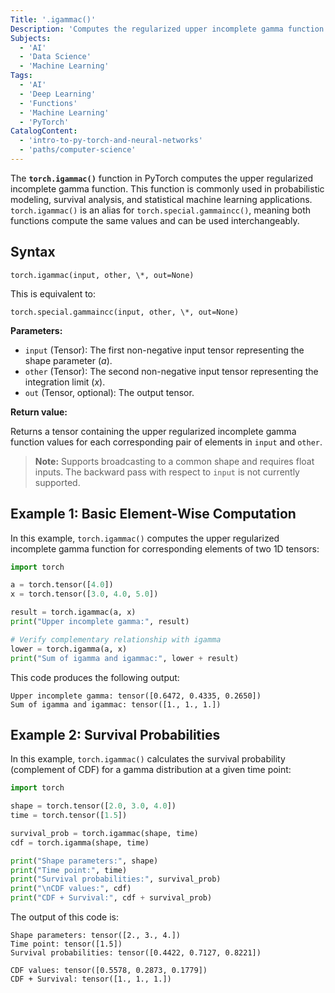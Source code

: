 ```yaml
---
Title: '.igammac()'
Description: 'Computes the regularized upper incomplete gamma function.'
Subjects:
  - 'AI'
  - 'Data Science'
  - 'Machine Learning'
Tags:
  - 'AI'
  - 'Deep Learning'
  - 'Functions'
  - 'Machine Learning'
  - 'PyTorch'
CatalogContent:
  - 'intro-to-py-torch-and-neural-networks'
  - 'paths/computer-science'
---
```


The **`torch.igammac()`** function in PyTorch computes the upper regularized incomplete gamma function. This function is commonly used in probabilistic modeling, survival analysis, and statistical machine learning applications. `torch.igammac()` is an alias for `torch.special.gammaincc()`, meaning both functions compute the same values and can be used interchangeably.

## Syntax

```pseudo
torch.igammac(input, other, \*, out=None)
```

This is equivalent to:

```pseudo
torch.special.gammaincc(input, other, \*, out=None)
```

**Parameters:**

- `input` (Tensor): The first non-negative input tensor representing the shape parameter (${a}$).
- `other` (Tensor): The second non-negative input tensor representing the integration limit (${x}$).
- `out` (Tensor, optional): The output tensor.

**Return value:**

Returns a tensor containing the upper regularized incomplete gamma function values for each corresponding pair of elements in `input` and `other`.

> **Note:** Supports broadcasting to a common shape and requires float inputs. The backward pass with respect to `input` is not currently supported.

## Example 1: Basic Element-Wise Computation

In this example, `torch.igammac()` computes the upper regularized incomplete gamma function for corresponding elements of two 1D tensors:

```py
import torch

a = torch.tensor([4.0])
x = torch.tensor([3.0, 4.0, 5.0])

result = torch.igammac(a, x)
print("Upper incomplete gamma:", result)

# Verify complementary relationship with igamma
lower = torch.igamma(a, x)
print("Sum of igamma and igammac:", lower + result)
```

This code produces the following output:

```shell
Upper incomplete gamma: tensor([0.6472, 0.4335, 0.2650])
Sum of igamma and igammac: tensor([1., 1., 1.])
```

## Example 2: Survival Probabilities

In this example, `torch.igammac()` calculates the survival probability (complement of CDF) for a gamma distribution at a given time point:

```py
import torch

shape = torch.tensor([2.0, 3.0, 4.0])
time = torch.tensor([1.5])

survival_prob = torch.igammac(shape, time)
cdf = torch.igamma(shape, time)

print("Shape parameters:", shape)
print("Time point:", time)
print("Survival probabilities:", survival_prob)
print("\nCDF values:", cdf)
print("CDF + Survival:", cdf + survival_prob)
```

The output of this code is:

```shell
Shape parameters: tensor([2., 3., 4.])
Time point: tensor([1.5])
Survival probabilities: tensor([0.4422, 0.7127, 0.8221])

CDF values: tensor([0.5578, 0.2873, 0.1779])
CDF + Survival: tensor([1., 1., 1.])
```
